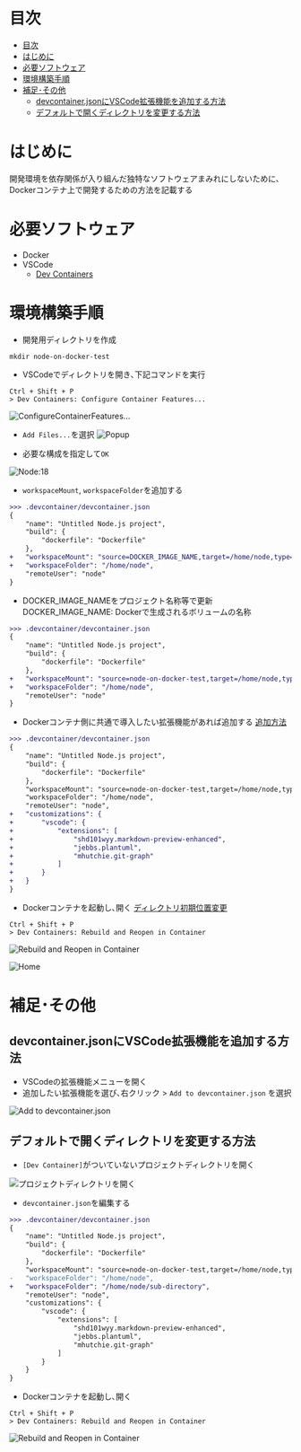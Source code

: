 # 目次

<!-- @import "[TOC]" {cmd="toc" depthFrom=1 depthTo=6 orderedList=false} -->

<!-- code_chunk_output -->

- [目次](#目次)
- [はじめに](#はじめに)
- [必要ソフトウェア](#必要ソフトウェア)
- [環境構築手順](#環境構築手順)
- [補足･その他](#補足その他)
  - [devcontainer.jsonにVSCode拡張機能を追加する方法](#devcontainerjsonにvscode拡張機能を追加する方法)
  - [デフォルトで開くディレクトリを変更する方法](#デフォルトで開くディレクトリを変更する方法)

<!-- /code_chunk_output -->

# はじめに
開発環境を依存関係が入り組んだ独特なソフトウェアまみれにしないために､Dockerコンテナ上で開発するための方法を記載する

# 必要ソフトウェア
* Docker
* VSCode
    - [Dev Containers](https://marketplace.visualstudio.com/items?itemName=ms-vscode-remote.remote-containers)

# 環境構築手順

* 開発用ディレクトリを作成
```Shell
mkdir node-on-docker-test
```

* VSCodeでディレクトリを開き､下記コマンドを実行
```
Ctrl + Shift + P
> Dev Containers: Configure Container Features...
```
![ConfigureContainerFeatures...](img/DevContainers_ConfigureContainerFeatures.png)

* `Add Files...`を選択
![Popup](img/DevContainers_Popup.png)

* 必要な構成を指定して`OK`

![Node:18](img/DevContainers_CreateNode18.png)

* `workspaceMount`, `workspaceFolder`を追加する
```diff
>>> .devcontainer/devcontainer.json
{
	"name": "Untitled Node.js project",
	"build": {
		"dockerfile": "Dockerfile"
	},
+	"workspaceMount": "source=DOCKER_IMAGE_NAME,target=/home/node,type=volume,consistency=cached",
+	"workspaceFolder": "/home/node",
	"remoteUser": "node"
}
```

* DOCKER_IMAGE_NAMEをプロジェクト名称等で更新
DOCKER_IMAGE_NAME: Dockerで生成されるボリュームの名称

```diff
>>> .devcontainer/devcontainer.json
{
	"name": "Untitled Node.js project",
	"build": {
		"dockerfile": "Dockerfile"
	},
+	"workspaceMount": "source=node-on-docker-test,target=/home/node,type=volume,consistency=cached",
+	"workspaceFolder": "/home/node",
	"remoteUser": "node"
}
```

* Dockerコンテナ側に共通で導入したい拡張機能があれば追加する
[追加方法](#devcontainerjsonにvscode拡張機能を追加する方法)

```diff
>>> .devcontainer/devcontainer.json
{
	"name": "Untitled Node.js project",
	"build": {
		"dockerfile": "Dockerfile"
	},
	"workspaceMount": "source=node-on-docker-test,target=/home/node,type=volume,consistency=cached",
	"workspaceFolder": "/home/node",
	"remoteUser": "node",
+	"customizations": {
+		"vscode": {
+			"extensions": [
+				"shd101wyy.markdown-preview-enhanced",
+				"jebbs.plantuml",
+				"mhutchie.git-graph"
+			]
+		}
+	}
}
```

* Dockerコンテナを起動し､開く
[ディレクトリ初期位置変更](#デフォルトで開くディレクトリを変更する方法)
```
Ctrl + Shift + P
> Dev Containers: Rebuild and Reopen in Container
```
![Rebuild and Reopen in Container](img/DevContainers_Rebuild.png)

![Home](img/Container_Home.png)

# 補足･その他

## devcontainer.jsonにVSCode拡張機能を追加する方法

* VSCodeの拡張機能メニューを開く
* 追加したい拡張機能を選び､右クリック > `Add to devcontainer.json` を選択

![Add to devcontainer.json](img/VSCode_Add2Json.png)

## デフォルトで開くディレクトリを変更する方法

* `[Dev Container]`がついていないプロジェクトディレクトリを開く

![プロジェクトディレクトリを開く](img/Open_env_project.png)

* `devcontainer.json`を編集する

```diff
>>> .devcontainer/devcontainer.json
{
	"name": "Untitled Node.js project",
	"build": {
		"dockerfile": "Dockerfile"
	},
	"workspaceMount": "source=node-on-docker-test,target=/home/node,type=volume,consistency=cached",
-	"workspaceFolder": "/home/node",
+	"workspaceFolder": "/home/node/sub-directory",
	"remoteUser": "node",
	"customizations": {
		"vscode": {
			"extensions": [
				"shd101wyy.markdown-preview-enhanced",
				"jebbs.plantuml",
				"mhutchie.git-graph"
			]
		}
	}
}
```

* Dockerコンテナを起動し､開く
```
Ctrl + Shift + P
> Dev Containers: Rebuild and Reopen in Container
```
![Rebuild and Reopen in Container](img/DevContainers_Rebuild.png)
